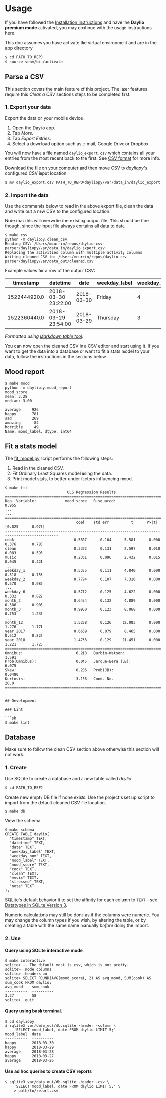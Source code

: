# Usage

If you have followed the [Installation Instructions](installation.md) and have the **Daylio premium mode** activated, you may continue with the usage instructions here.

This doc assumes you have activate the virtual environment and are in the app directory

```bash
$ cd PATH_TO_REPO
$ source venv/bin/activate
```

## Parse a CSV

This section covers the main feature of this project. The later features require this _Clean a CSV_ sections steps to be completed first.

### 1. Export your data

Export the data on your mobile device.

1. Open the Daylio app.
1. Tap _More_.
1. Tap _Export Entries_.
1. Select a download option such as e-mail, Google Drive or Dropbox.

You will now have a file named `daylio_export.csv` which contains all your entries from the most recent back to the first. See [CSV format](/docs/csv-format.md) for more info.

Download the file on your computer and then move CSV to _dayliopy's_ configured CSV input location.

```sh
$ mv daylio_export.csv PATH_TO_REPO/dayliopy/var/data_in/daylio_export.csv
```

### 2. Import the data

Use the commands below to read in the above export file, clean the data and write out a new CSV to the configured location.

Note that this will overwrite the existing output file. This should be fine though, since the input file always contains all data to date.

```console 
$ make csv
python -m dayliopy.clean_csv
Reading CSV: /Users/mcurrin/repos/daylio-csv-parser/dayliopy/var/data_in/daylio_export.csv
Replacing the activities column with multiple activity columns
Writing cleaned CSV to: /Users/mcurrin/repos/daylio-csv-parser/dayliopy/var/data_out/cleaned.csv
```

Example values for a row of the output CSV:

| timestamp    | datetime            | date       | weekday_label | weekday_num | mood_label | mood_score | clean | cook | music | stressed | note            |
| ------------ | ------------------- | ---------- | ------------- | ----------- | ---------- | ---------- | ----- | ---- | ----- | -------- | --------------- |
| 1522444920.0 | 2018-03-30 23:22:00 | 2018-03-30 | Friday        | 4           | average    | 3          | 1     | 0    | 0     | 1        | Did a roadtrip. |
| 1522360440.0 | 2018-03-29 23:54:00 | 2018-03-29 | Thursday      | 3           | happy      | 4          | 0     | 1    | 0     | 0        |                 |

_Formatted using [Markdown table tool](https://www.tablesgenerator.com/markdown_tables)._

You can now open the cleaned CSV in a CSV editor and start using it. If you want to get the data into a database or want to fit a stats model to your data, follow the instructions in the sections below.


## Mood report

```console 
$ make mood
python -m dayliopy.mood_report
mood_score
mean: 3.28
median: 3.00

average     926
happy       781
sad         269
amazing      84
horrible     49
Name: mood_label, dtype: int64
```


## Fit a stats model

The [fit_model.py][] script performs the following steps:

[fit_model.py]: https://github.com/MichaelCurrin/daylio-csv-parser/blob/master/dayliopy/fit_model.py

1. Read in the cleaned CSV.
1. Fit Ordinary Least Squares model using the data.
1. Print model stats, to better under factors influencing mood.

```console
$ make fit
                            OLS Regression Results
==============================================================================
Dep. Variable:             mood_score   R-squared:                       0.955
...
...
==============================================================================================
                                coef    std err          t      P>|t|      [0.025      0.975]
----------------------------------------------------------------------------------------------
cook                           0.5807      0.104      5.581      0.000       0.376       0.785
clean                          0.3392      0.131      2.597      0.010       0.083       0.596
music                          0.2331      0.096      2.432      0.015       0.045       0.421
...
weekday_1                      0.5355      0.111      4.840      0.000       0.318       0.753
weekday_2                      0.7794      0.107      7.316      0.000       0.570       0.989
...
weekday_6                      0.5772      0.125      4.622      0.000       0.332       0.822
month_2                        0.6454      0.132      4.889      0.000       0.386       0.905
month_3                        0.9950      0.123      8.068      0.000       0.753       1.237
...
month_12                       1.5238      0.126     12.083      0.000       1.276       1.771
year_2017                      0.6669      0.079      8.465      0.000       0.512       0.822
year_2018                      1.4733      0.129     11.451      0.000       1.221       1.726
==============================================================================
Omnibus:                        6.218   Durbin-Watson:                   1.591
Prob(Omnibus):                  0.045   Jarque-Bera (JB):                6.075
Skew:                           0.206   Prob(JB):                       0.0480
Kurtosis:                       3.166   Cond. No.                         20.0
==============================================================================


## Development

### Lint

```sh
$ make lint
```



## Database

Make sure to follow the clean CSV section above otherwise this section will not work.

### 1. Create

Use SQLite to create a database and a new table called _daylio_.

```sh
$ cd PATH_TO_REPO
```

Create new empty DB file if none exists. Use the project's set up script
to import from the default cleaned CSV file location.

```sh
$ make db
```

View the schema:

```console
$ make schema
CREATE TABLE daylio(
  "timestamp" TEXT,
  "datetime" TEXT,
  "date" TEXT,
  "weekday_label" TEXT,
  "weekday_num" TEXT,
  "mood_label" TEXT,
  "mood_score" TEXT,
  "cook" TEXT,
  "clean" TEXT,
  "music" TEXT,
  "stressed" TEXT,
  "note" TEXT
);
```

SQLite's default behavior it to set the affinity for each column to `TEXT` - see [Datatypes in SQLite Version 3](https://www.sqlite.org/datatype3.html).

Numeric calculations may still be done as if the columns were numeric. You may change the column types if you wish, by altering the table, or by creating a table with the same name manually _before_ doing the import.

### 2. Use

#### Query using SQLite interactive mode.

```console 
$ make interactive
sqlite> -- The default most is csv, which is not pretty.
sqlite> .mode columns
sqlite> .headers on
sqlite> SELECT ROUND(AVG(mood_score), 2) AS avg_mood, SUM(cook) AS sum_cook FROM daylio;
avg_mood    sum_cook
----------  ----------
3.27        58
sqlite> .quit
```

#### Query using bash terminal.

```console 
$ cd dayliopy
$ sqlite3 var/data_out/db.sqlite -header -column \
    'SELECT mood_label, date FROM daylio LIMIT 5;'
mood_label  date
----------  ----------
happy       2018-03-30
happy       2018-03-29
average     2018-03-28
happy       2018-03-27
average     2018-03-26
```

#### Use ad hoc queries to create CSV reports

```console 
$ sqlite3 var/data_out/db.sqlite -header -csv \
    'SELECT mood_label, date FROM daylio LIMIT 5;' \
    > path/to/report.csv
```
